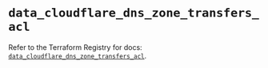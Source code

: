 # `data_cloudflare_dns_zone_transfers_acl`

Refer to the Terraform Registry for docs: [`data_cloudflare_dns_zone_transfers_acl`](https://registry.terraform.io/providers/cloudflare/cloudflare/5.1.0/docs/data-sources/dns_zone_transfers_acl).

